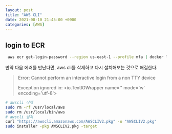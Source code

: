 ```yaml
---
layout: post
title: "AWS CLI"
date: 2021-08-10 21:45:00 +0900
categories: [AWS]
---
```


## login to ECR

``` sh
 aws ecr get-login-password --region us-east-1 --profile mfa | docker login --username AWS --password-stdin 176977192848.dkr.ecr.us-east-1.amazonaws.com
```

만약 다음  에러를 만난다면, aws cli를 삭제하고 다시 설치해보는 것으로 해결한다. 

> Error: Cannot perform an interactive login from a non TTY device
>
> Exception ignored in: <io.TextIOWrapper name='<stdout>' mode='w' encoding='utf-8'>

``` sh
# awscli 삭제
sudo rm -rf /usr/local/aws
sudo rm /usr/local/bin/aws
# awscli 설치
curl "https://awscli.amazonaws.com/AWSCLIV2.pkg" -o "AWSCLIV2.pkg"
sudo installer -pkg AWSCLIV2.pkg -target
```

